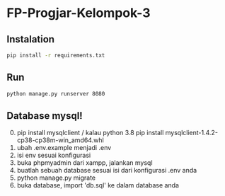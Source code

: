 # FP-Progjar-Kelompok-3

## Instalation
```bash
pip install -r requirements.txt
```
## Run
```bash
python manage.py runserver 8080
```





## Database mysql!
0. pip install mysqlclient / kalau python 3.8 pip install mysqlclient-1.4.2-cp38-cp38m-win_amd64.whl
1. ubah .env.example menjadi .env
2. isi env sesuai konfigurasi
3. buka phpmyadmin dari xampp, jalankan mysql
4. buatlah sebuah database sesuai isi dari konfigurasi .env anda
5. python manage.py migrate
6. buka database, import 'db.sql' ke dalam database anda